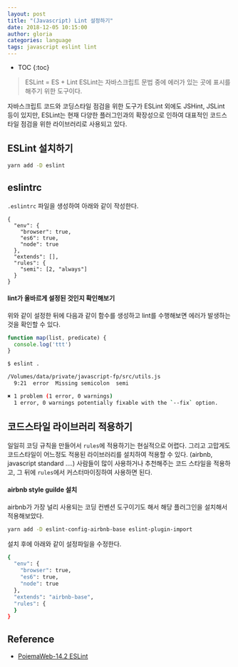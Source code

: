 ```yaml
---
layout: post
title: "(Javascript) Lint 설정하기"
date: 2018-12-05 10:15:00
author: gloria
categories: language
tags: javascript eslint lint
---
```


* TOC
{:toc}

> ESLint = ES + Lint
> ESLint는 자바스크립트 문법 중에 에러가 있는 곳에 표시를 해주기 위한 도구이다.

자바스크립트 코드와 코딩스타일 점검을 위한 도구가 ESLint 외에도 JSHint, JSLint 등이 있지만, ESLint는 현재 다양한 플러그인과의 확장성으로 인하여 대표적인 코드스타일 점검을 위한 라이브러리로 사용되고 있다.


## ESLint 설치하기
```bash
yarn add -D eslint 
```

## eslintrc
`.eslintrc` 파일을 생성하여 아래와 같이 작성한다.
```
{
  "env": {
    "browser": true,
    "es6": true,
    "node": true
  },
  "extends": [],
  "rules": {
    "semi": [2, "always"]
  }
}
```

#### lint가 올바르게 설정된 것인지 확인해보기
위와 같이 설정한 뒤에 다음과 같이 함수를 생성하고 lint를 수행해보면 에러가 발생하는 것을 확인할 수 있다.
```javascript
function map(list, predicate) {
  console.log('ttt')
}
```

```bash
$ eslint .

/Volumes/data/private/javascript-fp/src/utils.js
  9:21  error  Missing semicolon  semi

✖ 1 problem (1 error, 0 warnings)
  1 error, 0 warnings potentially fixable with the `--fix` option.
```


## 코드스타일 라이브러리 적용하기
일일히 코딩 규칙을 만들어서 `rules`에 적용하기는 현실적으로 어렵다. 그리고 고맙게도 코드스타일이 어느정도 적용된 라이브러리를 설치하여 적용할 수 있다. (airbnb, javascript standard ....)
사람들이 많이 사용하거나 추천해주는 코드 스타일을 적용하고, 그 뒤에 `rules`에서 커스터마이징하여 사용하면 된다.

#### airbnb style guilde 설치
airbnb가 가장 널리 사용되는 코딩 컨벤션 도구이기도 해서 해당 플러그인을 설치해서 적용해보았다.
```bash
yarn add -D eslint-config-airbnb-base eslint-plugin-import
```

설치 후에 아래와 같이 설정파일을 수정한다.
```bash
{
  "env": {
    "browser": true,
    "es6": true,
    "node": true
  },
  "extends": "airbnb-base",
  "rules": {
  }
}
```


## Reference
- [PoiemaWeb-14.2 ESLint](https://poiemaweb.com/eslint)